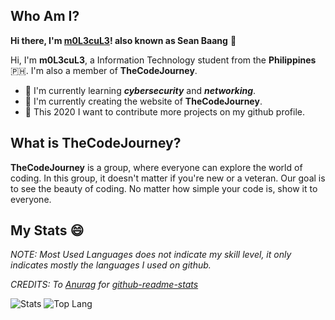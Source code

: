 ## Who Am I?
__Hi there, I'm [m0L3cuL3](https://github.com/m0L3cuL3)! also known as Sean Baang__ :wave:

Hi, I'm **m0L3cuL3**, a Information Technology student from the **Philippines** :philippines:.
I'm also a member of **TheCodeJourney**.

+ :dart: I'm currently learning **_cybersecurity_** and **_networking_**.
+ :dart: I'm currently creating the website of **__TheCodeJourney__**.
+ :jigsaw: This 2020 I want to contribute more projects on my github profile.

## What is TheCodeJourney?
**__TheCodeJourney__** is a group, where everyone can explore the world of coding.
In this group, it doesn't matter if you're new or a veteran.
Our goal is to see the beauty of coding. No matter how simple your code is, show it to everyone.

## My Stats :smile:

*NOTE: Most Used Languages does not indicate my skill level, it only indicates mostly the languages I used on github.*

*CREDITS: To [Anurag](https://github.com/anuraghazra) for [github-readme-stats](https://github.com/anuraghazra/github-readme-stats)*

![Stats](https://github-readme-stats.vercel.app/api?username=m0L3cuL3&show_icons=true&theme=tokyonight)
![Top Lang](https://github-readme-stats.vercel.app/api/top-langs/?username=m0L3cuL3&theme=tokyonight)


